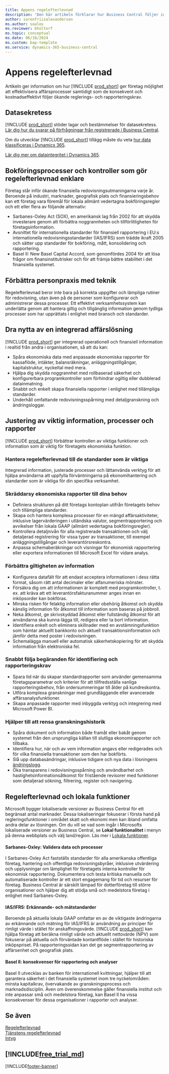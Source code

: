```yaml
---
title: Appens regelefterlevnad
description: 'Den här artikeln förklarar hur Business Central följer internationella standarder för finansiell rapportering, lokal funktionalitet och integritetslagar och -föreskrifter.'
author: sorenfriisalexandersen
ms.author: soalex
ms.reviewer: bholtorf
ms.topic: conceptual
ms.date: 06/18/2024
ms.custom: bap-template
ms.service: dynamics-365-business-central
---
```


# <a name="application-compliance"></a>Appens regelefterlevnad

Artikeln ger information om hur [!INCLUDE [prod_short](../includes/prod_short.md)] ger företag möjlighet att effektivisera affärsprocesser samtidigt som de konsekvent och kostnadseffektivt följer ökande reglerings- och rapporteringskrav.

## <a name="data-privacy"></a>Datasekretess

[!INCLUDE [prod_short](../includes/prod_short.md)] stöder lagar och bestämmelser för datasekretess. [Lär dig hur du svarar på förfrågningar från registrerade i Business Central](../admin-responding-to-requests-about-personal-data.md).

Om du utvecklar [!INCLUDE [prod_short](../includes/prod_short.md)] tillägg måste du veta [ hur data klassificeras i Dynamics 365](/dynamics365/business-central/dev-itpro/developer/devenv-classifying-data).

[Lär dig mer om dataintegritet i Dynamics 365](https://privacy.microsoft.com/en-us/privacystatement).

## <a name="accounting-processes-and-controls-to-aid-compliance"></a>Bokföringsprocesser och kontroller som gör regelefterlevnad enklare

Företag står inför ökande finansiella redovisningsutmaningarna varje år. Beroende på industri, marknader, geografisk plats och finansieringsbehov kan ett företag vara föremål för lokala allmänt vedertagna bokföringsregler<!--note from editor: I assume that "local" means that you're not talking about the standard adopted by the SEC in the US. If this is true, you don't want to use the abbreviation because GAAP is an actual standard, which will need to be spelled out with title caps at first mention.--> och ett eller flera av följande alternativ:

- Sarbanes-Oxley Act (SOX), en amerikansk lag från 2002 för att skydda investerare genom att förbättra noggrannheten och tillförlitligheten för företagsinformation.
- Avsnittet för internationella standarder för finansiell rapportering i EU:s internationella redovisningsstandarder (IAS/IFRS) som trädde ikraft 2005 och sätter upp standarder för bokföring, mått, konsolidering och rapportering.
- Basel II: New Basel Capital Accord, som genomfördes 2004 för att lösa frågor om finansinstitutrisker och för att främja bättre stabilitet i det finansiella systemet.

## <a name="enhance-people-practices-with-technology"></a>Förbättra personpraxis med teknik

Regelefterlevnad beror inte bara på korrekta uppgifter och lämpliga rutiner för redovisning, utan även på de personer som konfigurerar och administrerar dessa processer. Ett effektivt verksamhetssystem kan underlätta genom att hantera giltig och tillgänglig information genom tydliga processer som har upprättats i enlighet med bransch och standarder.

## <a name="realize-the-benefits-of-an-integrated-business-management-solution"></a>Dra nytta av en integrerad affärslösning

[!INCLUDE [prod_short](../includes/prod_short.md)] ger integrerad operationell och finansiell information i realtid från andra i organisationen, så att du kan:

- Spåra ekonomiska data med anpassade ekonomiska rapporter för kassaflöde, intäkter, balansräkningar, anläggningstillgångar, kapitalstruktur, nyckeltal med mera.
- Hjälpa dig skydda noggrannhet med rollbaserad säkerhet och konfigurerbara programkontroller som förhindrar ogiltig eller dubblerad datainmatning.
- Snabbt och enkelt skapa finansiella rapporter i enlighet med tillämpliga standarder.
- Underhåll omfattande redovisningsspårning med detaljgranskning och ändringsloggar.

## <a name="gain-control-of-critical-information-processes-and-reports"></a>Justering av viktig information, processer och rapporter

[!INCLUDE [prod_short](../includes/prod_short.md)] förbättrar kontrollen av viktiga funktioner och information som är viktig för företagets ekonomiska funktion.

### <a name="manage-compliance-to-the-standards-that-matter"></a>Hantera regelefterlevnad till de standarder som är viktiga

Integrerad information, justerade processer och lättanvända verktyg för att hjälpa användarna att uppfylla förväntningarna på ekonomihantering och standarder som är viktiga för din specifika verksamhet.

### <a name="tailor-financial-reports-to-your-needs"></a>Skräddarsy ekonomiska rapporter till dina behov

- Definiera strukturen på ditt företags kontoplan utifrån företagets behov och tillämpliga standarder.
- Skapa och hantera komplexa processer för en mängd affärsaktiviteter, inklusive lagervärderingen i utländska valutor, segmentrapportering och avvikelser från lokala GAAP (allmänt vedertagna bokföringsregler).
- Kontrollera detaljnivån för alla registrerade transaktionen och välj detaljerad registrering för vissa typer av transaktioner, till exempel anläggningstillgångar och leverantörsreskontra.
- Anpassa schemaberäkningar och visningar för ekonomisk rapportering eller exportera informationen till Microsoft Excel för vidare analys.

### <a name="improve-information-validity"></a>Förbättra giltigheten av information

- Konfigurera datafält för att endast acceptera informationen i dess rätta format, såsom rätt antal decimaler eller alfanumeriska mönster.
- Försäkra dig om att informationen är komplett med programkontroller, t. ex. att kräva att ett leverantörsfakturanummer anges innan en inköpsorder kan bokföras.
- Minska risken för felaktig information eller obehörig åtkomst och skydda känslig information för åtkomst till information som baseras på jobbroll.
- Neka åtkomst, ge skrivskyddad åtkomst eller fullständig åtkomst för att användarna ska kunna lägga till, redigera eller ta bort information.
- Identifiera enkelt och eliminera skillnader med en avstämningsfunktion som hämtar aktuellt bankkonto och aktuell transaktionsinformation och jämför detta med poster i redovisningen.
- Schemalägga manuell eller automatisk säkerhetskopiering för att skydda information från elektroniska fel.

### <a name="comply-quickly-with-discovery-requests-and-reporting-demands"></a>Snabbt följa begäranden för identifiering och rapporteringskrav

- Spara tid när du skapar standardrapporter som använder gemensamma företagsparametrar och kriterier för att tillfredsställa vanliga rapporteringsbehov, från ordersummeringar till ålder på kundreskontra.
- Utföra komplexa granskningar med grundläggande eller avancerade affärsanalysfunktioner.
- Skapa anpassade rapporter med inbyggda verktyg och integrering med Microsoft Power BI.

### <a name="help-ensure-clear-audit-trails"></a>Hjälper till att rensa granskningshistorik

- Spåra dokument och information både framåt eller bakåt genom systemet från den ursprungliga källan till slutliga ekonomirapporter och tillbaka.
- Identifiera hur, när och av vem information angavs eller redigerades och för vilka finansiella transaktioner som den har bokförts.
- Slå upp databasändringar, inklusive tidigare och nya data i lösningens [ändringslogg](../across-log-changes.md).
- Öka transparens i redovisningsspårning och användbarhet och hastighetsinformationsåtkomst för fristående revisorer med funktioner som detaljerad sökning, filtrering, register och navigering.

## <a name="compliance-and-local-functionality"></a>Regelefterlevnad och lokala funktioner

Microsoft bygger lokaliserade versioner av Business Central för ett begränsat antal marknader. Dessa lokaliseringar fokuserar i första hand på regleringsfunktioner i området skatt och ekonomi men kan ibland omfatta andra delar av lösningen. Om du vill se vad som ingår i Microsofts lokaliserade versioner av Business Central, se **Lokal funktionalitet** i menyn på denna webbplats och välj land/region. Läs mer i [Lokala funktioner](../about-localization.md). 

#### <a name="sarbanes-oxley-validating-data-and-processes"></a>Sarbanes-Oxley: Validera data och processer
 
I Sarbanes-Oxley Act fastställs standarder för alla amerikanska offentliga företag, hantering och offentliga redovisningsbyråer, inklusive utvärdering och upplysningar om lämplighet för företagets interna kontroller för ekonomisk rapportering. Dokumentera och testa kritiska manuella och automatiserade kontroller är ett stort engagemang för tid och resurser för företag. Business Central är särskilt lämpad för dotterföretag till större organisationer och hjälper dig att stödja små och medelstora företag i enlighet med Sarbanes-Oxley.

#### <a name="iasifrs-recognition-and-measurement-standards"></a>IAS/IFRS: Erkännande- och mätstandarder
  
Beroende på aktuella lokala GAAP omfattar en av de viktigaste ändringarna av erkännande och mätning för IAS/IFRS är användning av principer för rimligt värde i stället för anskaffningsvärde. [!INCLUDE [prod_short](../includes/prod_short.md)] kan hjälpa företag att beräkna rimligt värde och aktuellt nettovärde (NPV) som fokuserar på aktuella och förväntade kontantflöde i stället för historiska inköpspriset. På rapporteringssidan kan det ge segmentrapportering av affärsenhet och geografisk plats.

#### <a name="basel-ii-implications-for-reporting-and-analysis"></a>Basel II: konsekvenser för rapportering och analyser

Basel II utvecklas av banken för internationell kvittningar, hjälper till att garantera säkerhet i det finansiella systemet inom tre nyckelområden: minsta kapitalkrav, övervakande av granskningsprocess och marknadsdisciplin. Även om överenskommelse gäller finansiella institut och inte anpassar små och medelstora företag, kan Basel II ha vissa konsekvenser för dessa organisationer i rapporter och analyser.

## <a name="see-also"></a>Se även

[Regelefterlevnad](compliance-overview.md)  
[Tjänstens regelefterlevnad](compliance-service-compliance.md)  
[Intyg](compliance-certifications.md)  

## [!INCLUDE[free_trial_md](../includes/free_trial_md.md)]  

[!INCLUDE[footer-banner](../includes/footer-banner.md)]
